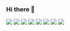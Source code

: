 ### Hi there 👋

<!--
**WestSix/WestSix** is a ✨ _special_ ✨ repository because its `README.md` (this file) appears on your GitHub profile.

Here are some ideas to get you started:

- 🔭 I’m currently working on ...
- 🌱 I’m currently learning ...
- 👯 I’m looking to collaborate on ...
- 🤔 I’m looking for help with ...
- 💬 Ask me about ...
- 📫 How to reach me: ...
- 😄 Pronouns: ...
- ⚡ Fun fact: ...
-->
<!--깃헙 레포 사용 언어 수-->
<img src="https://img.shields.io/github/languages/count/WestSix/HTML">
<!--깃헙 레포 최다 빈도 언어-->
<img src="https://img.shields.io/github/languages/top/WestSix/HTML">
<!--깃헙 레포 코드 용량-->
<img src="https://img.shields.io/github/languages/code-size/WestSix/">
<!--깃헙 레포 용량-->
<img src="https://img.shields.io/github/repo-size/WestSix/">
<!--깃헙 레포 오픈 이슈 개수-->
<img src="https://img.shields.io/github/issues/WestSix/">
<!--깃헙 레포 닫힌 이슈 개수-->
<img src="https://img.shields.io/github/issues-closed/WestSix/">
<!--깃헙 레포 주간 커밋 수-->
<img src="https://img.shields.io/github/commit-activity/w/WestSix/">
<!--깃헙 레포 라스트 커밋 날짜-->
<img src="https://img.shields.io/github/last-commit/WestSix/">
